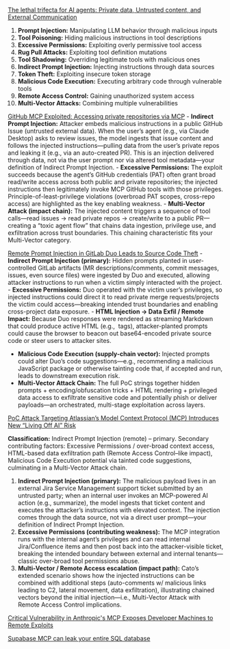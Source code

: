 [The lethal trifecta for AI agents: Private data, Untrusted content, and External Communication](https://simonwillison.net/tags/prompt-injection/)
1. **Prompt Injection:** Manipulating LLM behavior through malicious inputs
2. **Tool Poisoning:** Hiding malicious instructions in tool descriptions
3. **Excessive Permissions:** Exploiting overly permissive tool access
4. **Rug Pull Attacks:** Exploiting tool definition mutations
5. **Tool Shadowing:** Overriding legitimate tools with malicious ones
6. **Indirect Prompt Injection:** Injecting instructions through data sources
7. **Token Theft:** Exploiting insecure token storage
8. **Malicious Code Execution:** Executing arbitrary code through vulnerable tools
9. **Remote Access Control:** Gaining unauthorized system access
10. **Multi-Vector Attacks:** Combining multiple vulnerabilities

[GitHub MCP Exploited: Accessing private repositories via MCP](https://invariantlabs.ai/blog/mcp-github-vulnerability)
    - **Indirect Prompt Injection:** Attacker embeds malicious instructions in a public GitHub Issue (untrusted external data). When the user’s agent (e.g., via Claude Desktop) asks to review issues, the model ingests that issue content and follows the injected instructions—pulling data from the user’s private repos and leaking it (e.g., via an auto-created PR). This is an injection delivered through data, not via the user prompt nor via altered tool metadata—your definition of Indirect Prompt Injection.
    - **Excessive Permissions:** The exploit succeeds because the agent’s GitHub credentials (PAT) often grant broad read/write access across both public and private repositories; the injected instructions then legitimately invoke MCP GitHub tools with those privileges. Principle-of-least-privilege violations (overbroad PAT scopes, cross-repo access) are highlighted as the key enabling weakness. 
    - **Multi-Vector Attack (impact chain):** The injected content triggers a sequence of tool calls—read issues → read private repos → create/write to a public PR—creating a “toxic agent flow” that chains data ingestion, privilege use, and exfiltration across trust boundaries. This chaining characteristic fits your Multi-Vector category. 

[Remote Prompt Injection in GitLab Duo Leads to Source Code Theft](https://www.legitsecurity.com/blog/remote-prompt-injection-in-gitlab-duo)
    - **Indirect Prompt Injection (primary):** Hidden prompts planted in user-controlled GitLab artifacts (MR descriptions/comments, commit messages, issues, even source files) were ingested by Duo and executed, allowing attacker instructions to run when a victim simply interacted with the project.
    - **Excessive Permissions:** Duo operated with the victim user’s privileges, so injected instructions could direct it to read private merge requests/projects the victim could access—breaking intended trust boundaries and enabling cross-project data exposure.
    - **HTML Injection → Data Exfil / Remote Impact:** Because Duo responses were rendered as streaming Markdown that could produce active HTML (e.g., <img> tags), attacker-planted prompts could cause the browser to beacon out base64-encoded private source code or steer users to attacker sites.
   - **Malicious Code Execution (supply-chain vector):** Injected prompts could alter Duo’s code suggestions—e.g., recommending a malicious JavaScript package or otherwise tainting code that, if accepted and run, leads to downstream execution risk.
   - **Multi-Vector Attack Chain:** The full PoC strings together hidden prompts + encoding/obfuscation tricks + HTML rendering + privileged data access to exfiltrate sensitive code and potentially phish or deliver payloads—an orchestrated, multi-stage exploitation across layers.

[PoC Attack Targeting Atlassian’s Model Context Protocol (MCP) Introduces New “Living Off AI” Risk](https://www.catonetworks.com/blog/cato-ctrl-poc-attack-targeting-atlassians-mcp/)

**Classification:** Indirect Prompt Injection (remote) – primary. Secondary contributing factors: Excessive Permissions / over-broad context access, HTML-based data exfiltration path (Remote Access Control–like impact), Malicious Code Execution potential via tainted code suggestions, culminating in a Multi-Vector Attack chain.

1. **Indirect Prompt Injection (primary):** The malicious payload lives in an external Jira Service Management support ticket submitted by an untrusted party; when an internal user invokes an MCP-powered AI action (e.g., summarize), the model ingests that ticket content and executes the attacker’s instructions with elevated context. The injection comes through the data source, not via a direct user prompt—your definition of Indirect Prompt Injection.
2. **Excessive Permissions (contributing weakness):** The MCP integration runs with the internal agent’s privileges and can read internal Jira/Confluence items and then post back into the attacker-visible ticket, breaking the intended boundary between external and internal tenants—classic over-broad tool permissions abuse.
3. **Multi-Vector / Remote Access escalation (impact path):** Cato’s extended scenario shows how the injected instructions can be combined with additional steps (auto-comments w/ malicious links leading to C2, lateral movement, data exfiltration), illustrating chained vectors beyond the initial injection—i.e., Multi-Vector Attack with Remote Access Control implications.

[Critical Vulnerability in Anthropic's MCP Exposes Developer Machines to Remote Exploits](https://thehackernews.com/2025/07/critical-vulnerability-in-anthropics.html)

[Supabase MCP can leak your entire SQL database](https://www.generalanalysis.com/blog/supabase-mcp-blog)
  


